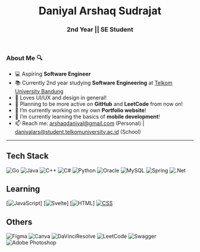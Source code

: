 <!--
**Archaniels/Archaniels** is a ✨ _special_ ✨ repository because its `README.md` (this file) appears on your GitHub profile.

Here are some ideas to get you started:

- 🔭 I’m currently working on ...
- 🌱 I’m currently learning ...
- 👯 I’m looking to collaborate on ...
- 🤔 I’m looking for help with ...
- 💬 Ask me about ...
- 📫 How to reach me: ...
- 😄 Pronouns: ...
- ⚡ Fun fact: ...
-->

  <div align="center">
    <h1>Daniyal Arshaq Sudrajat</h1>
  </div>
  <h3 align="center">2nd Year || SE Student</h3><br>

### About Me 🔍
- 💻 Aspiring **Software Engineer**
- 📚 Currently 2nd year studying **Software Engineering** at [Telkom University Bandung](https://telkomuniversity.ac.id/)
- 🎨 Loves UI/UX and design in general!
- 🤖 Planning to be more active on **GitHub** and **LeetCode** from now on!
- 🔭 I’m currently working on my own **Portfolio website**!
- 🌱 I’m currently learning the basics of **mobile development**!
- 📫 Reach me: arshaqdaniyal@gmail.com (Personal) | daniyalars@student.telkomuniversity.ac.id (School)

---

## Tech Stack
![Go](https://img.shields.io/badge/go-%2300ADD8.svg?style=for-the-badge&logo=go&logoColor=white)
![Java](https://img.shields.io/badge/java-%23ED8B00.svg?style=for-the-badge&logo=openjdk&logoColor=white)
![C++](https://img.shields.io/badge/c++-%2300599C.svg?style=for-the-badge&logo=c%2B%2B&logoColor=white)
![C#](https://img.shields.io/badge/c%23-9179E4?style=for-the-badge&logo=c%23&labelColor=black)
![Python](https://img.shields.io/badge/python-3670A0?style=for-the-badge&logo=python&logoColor=ffdd54)
![Oracle](https://img.shields.io/badge/Oracle-F80000?style=for-the-badge&logo=oracle&logoColor=white)
![MySQL](https://img.shields.io/badge/mysql-4479A1.svg?style=for-the-badge&logo=mysql&logoColor=white)
![Spring](https://img.shields.io/badge/spring-%236DB33F.svg?style=for-the-badge&logo=spring&logoColor=white)
![.Net](https://img.shields.io/badge/.NET-5C2D91?style=for-the-badge&logo=.net&logoColor=white)

## Learning
[![JavaScript](https://img.shields.io/badge/JavaScript-F7DF1E?logo=javascript&logoColor=000)]
[![Svelte](https://img.shields.io/badge/Svelte-%23f1413d.svg?logo=svelte&logoColor=white)]
[![HTML](https://img.shields.io/badge/HTML-%23E34F26.svg?logo=html5&logoColor=white)]
[![CSS](https://img.shields.io/badge/CSS-639?logo=css&logoColor=fff)](#)

## Others
![Figma](https://img.shields.io/badge/figma-%23F24E1E.svg?style=for-the-badge&logo=figma&logoColor=white)
![Canva](https://img.shields.io/badge/Canva-%2300C4CC.svg?style=for-the-badge&logo=Canva&logoColor=white)
![DaVinciResolve](https://img.shields.io/static/v1?style=for-the-badge&message=DaVinci+Resolve&color=233A51&logo=DaVinci+Resolve&logoColor=FFFFFF&label=)
![LeetCode](https://img.shields.io/badge/LeetCode-000000?style=for-the-badge&logo=LeetCode&logoColor=#d16c06)
![Swagger](https://img.shields.io/badge/-Swagger-%23Clojure?style=for-the-badge&logo=swagger&logoColor=white)
![Adobe Photoshop](https://img.shields.io/badge/adobe%20photoshop-%2331A8FF.svg?style=for-the-badge&logo=adobe%20photoshop&logoColor=white)

<!-- Proudly created with GPRM ( https://gprm.itsvg.in ) -->
